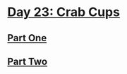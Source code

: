 # [Day 23: Crab Cups](https://adventofcode.com/2020/day/23)

## [Part One](https://adventofcode.com/2020/day/23#part1)

## [Part Two](https://adventofcode.com/2020/day/23#part2)

